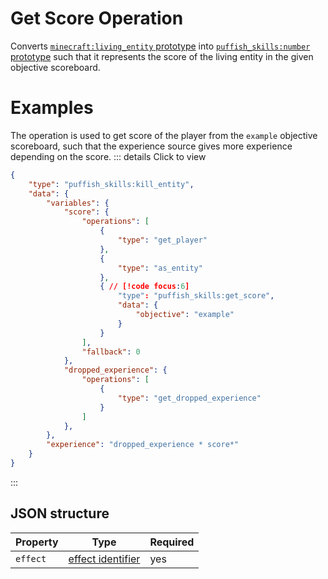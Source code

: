 # Get Score Operation

Converts [`minecraft:living_entity` prototype](/creators/configuration/calculations/prototypes/built-in/living-entity) into [`puffish_skills:number` prototype](/creators/configuration/calculations/prototypes/built-in/number) such that it represents the score of the living entity in the given objective scoreboard.

# Examples

The operation is used to get score of the player from the `example` objective scoreboard, such that the experience source gives more experience depending on the score.
::: details Click to view
```json
{
	"type": "puffish_skills:kill_entity",
	"data": {
		"variables": {
			"score": {
				"operations": [
					{
						"type": "get_player"
					},
					{
						"type": "as_entity"
					},
					{ // [!code focus:6]
						"type": "puffish_skills:get_score",
						"data": {
							"objective": "example"
						}
					}
				],
				"fallback": 0
			},
			"dropped_experience": {
				"operations": [
					{
						"type": "get_dropped_experience"
					}
				]
			},
		},
		"experience": "dropped_experience * score*"
	}
}
```
:::

## JSON structure

|Property|Type|Required|
|-|-|-|
|`effect`|[effect identifier](https://minecraft.wiki/w/Effect)|yes|